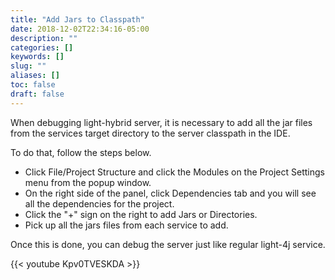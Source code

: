 ```yaml
---
title: "Add Jars to Classpath"
date: 2018-12-02T22:34:16-05:00
description: ""
categories: []
keywords: []
slug: ""
aliases: []
toc: false
draft: false
---
```


When debugging light-hybrid server, it is necessary to add all the jar files from the services target directory to the server classpath in the IDE. 

To do that, follow the steps below. 

* Click File/Project Structure and click the Modules on the Project Settings menu from the popup window. 
* On the right side of the panel, click Dependencies tab and you will see all the dependencies for the project. 
* Click the "+" sign on the right to add Jars or Directories. 
* Pick up all the jars files from each service to add. 

Once this is done, you can debug the server just like regular light-4j service. 


{{< youtube Kpv0TVESKDA >}}

